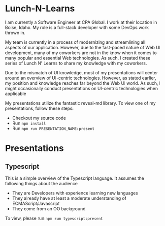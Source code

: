 # Lunch-N-Learns

I am currently a Software Engineer at CPA Global. I work at their location in Boise, Idaho. My role is a full-stack developer with some DevOps work thrown in. 

My team is currently in a process of modernizing and streamlining all aspects of our application. However, due to the fast-paced nature of Web UI development, many of
my coworkers are not in the know when it comes to many popular and essential Web technologies. As such, I created these series of Lunch N' Learns to share my knowledge
with my coworkers.

Due to the mismatch of UI knowledge, most of my presentations will center around an overview of UI-centric technologies. However, as stated earlier, my position and knowledge
reaches far beyond the Web UI world. As such, I might occasionally conduct presentations on UI-centric technologies when applicable

My presentations utilize the fantastic reveal-md library. To view one of my presentations, follow these steps:
* Checkout my source code
* Run `npm install`
* Run `npm run PRESENTATION_NAME:present`


# Presentations

## Typescript

This is a simple overview of the Typescript language. It assumes the following things about the audience
* They are Developers with experience learning new languages
* They already have at least a moderate understanding of ECMAScript/Javascript
* They come from an OO background

To view, please run `npm run typescript:present`
